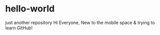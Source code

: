 # hello-world
just another repository
Hi Everyone,
New to the mobile space & trying to learn GitHub!
